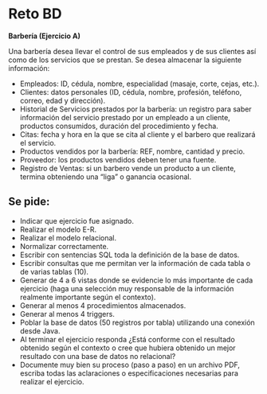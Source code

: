 # Reto BD

**Barbería (Ejercicio A)**

Una barbería desea llevar el control de sus empleados y de sus clientes así como de los servicios que se prestan. Se 
desea almacenar la siguiente información:

- Empleados: ID, cédula, nombre, especialidad (masaje, corte, cejas, etc.).
- Clientes: datos personales (ID, cédula, nombre, profesión, teléfono, correo, edad y dirección).
- Historial de Servicios prestados por la barbería: un registro para saber información del servicio prestado por un 
empleado a un cliente, productos consumidos, duración del procedimiento y fecha.
- Citas: fecha y hora en la que se cita al cliente y el barbero que realizará el servicio.
- Productos vendidos por la barbería: REF, nombre, cantidad y precio.
- Proveedor: los productos vendidos deben tener una fuente.
- Registro de Ventas: si un barbero vende un producto a un cliente, termina obteniendo una “liga” o ganancia ocasional.

## Se pide:

- Indicar que ejercicio fue asignado.
- Realizar el modelo E-R.
- Realizar el modelo relacional.
- Normalizar correctamente.
- Escribir con sentencias SQL toda la definición de la base de datos.
- Escribir consultas que me permitan ver la información de cada tabla o de varias tablas (10).
- Generar de 4 a 6 vistas donde se evidencie lo más importante de cada ejercicio (haga una selección muy responsable de 
la información realmente importante según el contexto).
- Generar al menos 4 procedimientos almacenados.
- Generar al menos 4 triggers.
- Poblar la base de datos (50 registros por tabla) utilizando una conexión desde Java.
- Al terminar el ejercicio responda ¿Está conforme con el resultado obtenido según el contexto o cree que hubiera 
obtenido un mejor resultado con una base de datos no relacional?
- Documente muy bien su proceso (paso a paso) en un archivo PDF, escriba todas las aclaraciones o especificaciones 
necesarias para realizar el ejercicio.